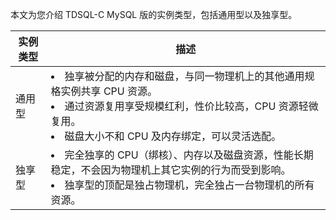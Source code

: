 本文为您介绍 TDSQL-C MySQL 版的实例类型，包括通用型以及独享型。

| 实例类型 | 描述 | 
|---------|---------|
| 通用型 | <li>独享被分配的内存和磁盘，与同一物理机上的其他通用规格实例共享 CPU 资源。<br><li>通过资源复用享受规模红利，性价比较高，CPU 资源轻微复用。<br><li>磁盘大小不和 CPU 及内存绑定，可以灵活选配。|
| 独享型 | <li>完全独享的 CPU（绑核）、内存以及磁盘资源，性能长期稳定，不会因为物理机上其它实例的行为而受到影响。<br><li>独享型的顶配是独占物理机，完全独占一台物理机的所有资源。 |


